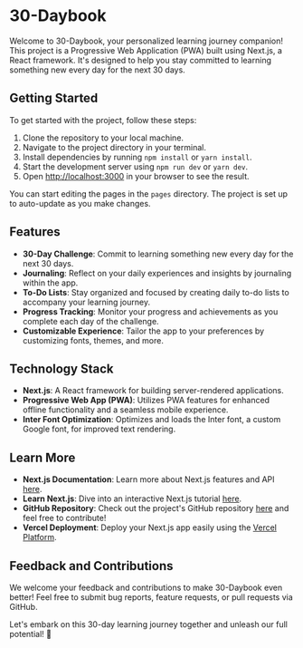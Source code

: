 # 30-Daybook
Welcome to 30-Daybook, your personalized learning journey companion! This project is a Progressive Web Application (PWA) built using Next.js, a React framework. It's designed to help you stay committed to learning something new every day for the next 30 days.

## Getting Started

To get started with the project, follow these steps:

1. Clone the repository to your local machine.
2. Navigate to the project directory in your terminal.
3. Install dependencies by running `npm install` or `yarn install`.
4. Start the development server using `npm run dev` or `yarn dev`.
5. Open [http://localhost:3000](http://localhost:3000) in your browser to see the result.

You can start editing the pages in the `pages` directory. The project is set up to auto-update as you make changes.

## Features

- **30-Day Challenge**: Commit to learning something new every day for the next 30 days.
- **Journaling**: Reflect on your daily experiences and insights by journaling within the app.
- **To-Do Lists**: Stay organized and focused by creating daily to-do lists to accompany your learning journey.
- **Progress Tracking**: Monitor your progress and achievements as you complete each day of the challenge.
- **Customizable Experience**: Tailor the app to your preferences by customizing fonts, themes, and more.

## Technology Stack

- **Next.js**: A React framework for building server-rendered applications.
- **Progressive Web App (PWA)**: Utilizes PWA features for enhanced offline functionality and a seamless mobile experience.
- **Inter Font Optimization**: Optimizes and loads the Inter font, a custom Google font, for improved text rendering.

## Learn More

- **Next.js Documentation**: Learn more about Next.js features and API [here](https://nextjs.org/docs).
- **Learn Next.js**: Dive into an interactive Next.js tutorial [here](https://nextjs.org/learn).
- **GitHub Repository**: Check out the project's GitHub repository [here](https://github.com/yourusername/30-daybook) and feel free to contribute!
- **Vercel Deployment**: Deploy your Next.js app easily using the [Vercel Platform](https://vercel.com/docs/deployments).

## Feedback and Contributions

We welcome your feedback and contributions to make 30-Daybook even better! Feel free to submit bug reports, feature requests, or pull requests via GitHub.

Let's embark on this 30-day learning journey together and unleash our full potential! 🚀


